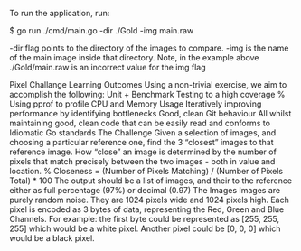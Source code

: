 To run the application, run:

$ go run ./cmd/main.go -dir ./Gold -img main.raw

-dir flag points to the directory of the images to compare.
-img is the name of the main image inside that directory. Note, in the example above ./Gold/main.raw is an incorrect value for the img flag

Pixel Challange
Learning Outcomes
Using a non-trivial exercise, we aim to accomplish the following:
Unit + Benchmark Testing to a high coverage %
Using pprof to profile CPU and Memory Usage
Iteratively improving performance by identifying bottlenecks
Good, clean Git behaviour
All whilst maintaining good, clean code that can be easily read and conforms to Idiomatic Go standards
The Challenge
Given a selection of images, and choosing a particular reference one, find the 3 “closest” images to that reference image.
How “close” an image is determined by the number of pixels that match precisely between the two images - both in value and location.
% Closeness = (Number of Pixels Matching) / (Number of Pixels Total) * 100
The output should be a list of images, and their to the reference either as full percentage (97%) or decimal (0.97)
The Images
Images are purely random noise. They are 1024 pixels wide and 1024 pixels high.
Each pixel is encoded as 3 bytes of data, representing the Red, Green and Blue Channels.
For example: the first byte could be represented as [255, 255, 255] which would be a white pixel. Another pixel could be [0, 0, 0] which would be a black pixel.